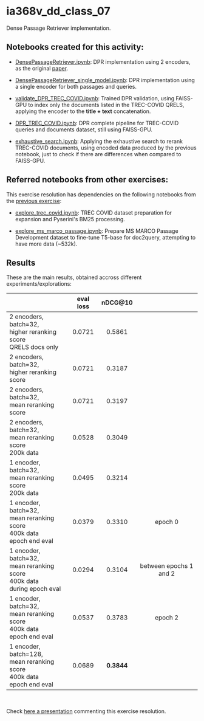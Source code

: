 # ia368v_dd_class_07
Dense Passage Retriever implementation.

## Notebooks created for this activity:

* [DensePassageRetriever.ipynb](DensePassageRetriever.ipynb): DPR implementation using 2 encoders, as the original [paper](https://arxiv.org/abs/2004.04906).

* [DensePassageRetriever_single_model.ipynb](DensePassageRetriever_single_model.ipynb): DPR implementation using a single encoder for both passages and queries.

* [validate_DPR_TREC_COVID.ipynb](validate_DPR_TREC_COVID.ipynb): Trained DPR validation, using FAISS-GPU to index only the documents listed in the TREC-COVID QRELS, applying the encoder to the **title + text** concatenation.

* [DPR_TREC_COVID.ipynb](DPR_TREC_COVID.ipynb): DPR complete pipeline for TREC-COVID queries and documents dataset, still using FAISS-GPU.

* [exhaustive_search.ipynb](exhaustive_search.ipynb): Applying the exhaustive search to rerank TREC-COVID documents, using encoded data produced by the previous notebook, just to check if there are differences when compared to FAISS-GPU.


## Referred notebooks from other exercises:

This exercise resolution has dependencies on the following notebooks from the [previous exercise](https://github.com/eduseiti/ia368v_dd_class_06):

* [explore_trec_covid.ipynb](https://github.com/eduseiti/ia368v_dd_class_06/blob/main/explore_trec_covid.ipynb): TREC COVID dataset preparation for expansion and Pyserini's BM25 processing.

* [explore_ms_marco_passage.ipynb](https://github.com/eduseiti/ia368v_dd_class_06/blob/main/explore_ms_marco_passage.ipynb): Prepare MS MARCO Passage Development dataset to fine-tune T5-base for doc2query, attempting to have more data (~532k).


## Results

These are the main results, obtained accross different experiments/explorations:


|    | eval loss | nDCG@10 | |
|----|:---: |:---: |:---: |
| 2 encoders, batch=32,<br/>higher reranking score<br/>QRELS docs only| 0.0721 | 0.5861|
| 2 encoders, batch=32,<br/>higher reranking score | 0.0721 | 0.3187 |
| 2 encoders, batch=32,<br/>mean reranking score | 0.0721 | 0.3197 |
| 2 encoders, batch=32,<br/>mean reranking score<br/>200k data | 0.0528 | 0.3049 |
| 1 encoder, batch=32,<br/>mean reranking score<br/>200k data | 0.0495 | 0.3214 |
| 1 encoder, batch=32,<br/>mean reranking score<br/>400k data<br/>epoch end eval | 0.0379 | 0.3310 | epoch 0 |
| 1 encoder, batch=32,<br/>mean reranking score<br/>400k data<br/>during epoch eval | 0.0294 | 0.3104 | between epochs 1 and 2 |
| 1 encoder, batch=32,<br/>mean reranking score<br/>400k data<br/>epoch end eval | 0.0537 | 0.3783 | epoch 2 |
| 1 encoder, batch=128,<br/>mean reranking score<br/>400k data<br/>epoch end eval | 0.0689 | **0.3844** |

<br/>

Check [here a presentation](https://docs.google.com/presentation/d/1KO3AMiQLrfFaTogyeBww7c4VteSd910o61kKATEwqSs/edit?usp=share_link) commenting this exercise resolution.

